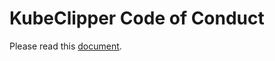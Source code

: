 # KubeClipper Code of Conduct

Please read this [document](https://github.com/kubeclipper-labs/community/blob/main/code-of-conduct.md).
